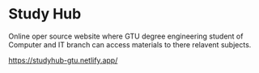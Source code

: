 # Study Hub

Online oper source website where GTU degree engineering student of Computer and IT branch can access materials to there relavent subjects.

https://studyhub-gtu.netlify.app/
